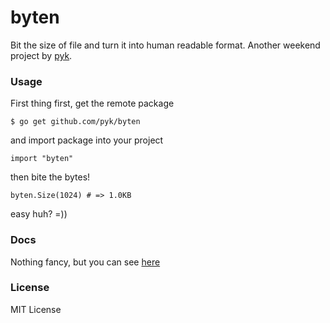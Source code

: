 byten
=====
Bit the size of file and turn it into human readable format. Another weekend project by [pyk](http://google.com/+bayualdiyansyah).

### Usage
First thing first, get the remote package
```
$ go get github.com/pyk/byten
```
and import package into your project
```
import "byten"
```
then bite the bytes!
```
byten.Size(1024) # => 1.0KB
```
easy huh? =))

### Docs

Nothing fancy, but you can see [here](https://sourcegraph.com/github.com/pyk/byten)

### License
MIT License
